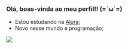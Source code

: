 ### Olá, boas-vinda ao meu perfil!! (=`ω´=) 

- Estou estudando na [Alura](https://www.alura.com.br);
- Novo nesse mundo e programação;

![](https://media.tenor.com/O3QEHGX5FawAAAAi/divider.gif)
